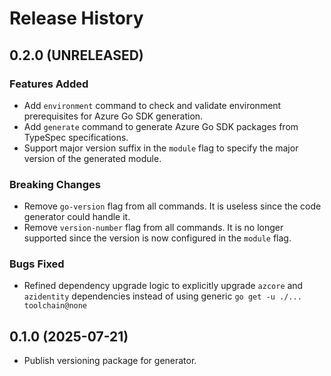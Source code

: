# Release History

## 0.2.0 (UNRELEASED)

### Features Added

- Add `environment` command to check and validate environment prerequisites for Azure Go SDK generation.
- Add `generate` command to generate Azure Go SDK packages from TypeSpec specifications.
- Support major version suffix in the `module` flag to specify the major version of the generated module.

### Breaking Changes

- Remove `go-version` flag from all commands. It is useless since the code generator could handle it.
- Remove `version-number` flag from all commands. It is no longer supported since the version is now configured in the `module` flag.

### Bugs Fixed

- Refined dependency upgrade logic to explicitly upgrade `azcore` and `azidentity` dependencies instead of using generic `go get -u ./... toolchain@none`

## 0.1.0 (2025-07-21)
- Publish versioning package for generator.
